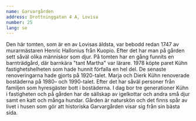 ```yaml
---
name: Garvargården
address: Drottninggatan 4 A, Lovisa
number: 25
lang: se
---
```

Den här tomten, som är en av Lovisas äldsta, var bebodd redan 1747 av murarmästaren Henric Hallonius från Kuopio. Efter det har man på gården sett såväl olika människor som djur. På tomten har en gång funnits en barnträdgård, där barnkära "tant Martha" var lärare. 1978 köpte paret Kühn fastighetshelheten som hade hunnit förfalla en hel del. De senaste renoveringarna hade gjorts på 1920-talet. Marja och Dierk Kühn renoverade bostäderna på 1980– och 1990-talet. Efter det har såväl personer från familjen som hyresgäster bott i bostäderna. I dag bor tre generationer Kühn i fastigheten och på gården har de sällskap av igelkottar och andra små djur samt en katt och många hundar. Gården är naturskön och det finns spår av livet i husen som gör att historiska Garvargården visar sig från sin bästa sida.
